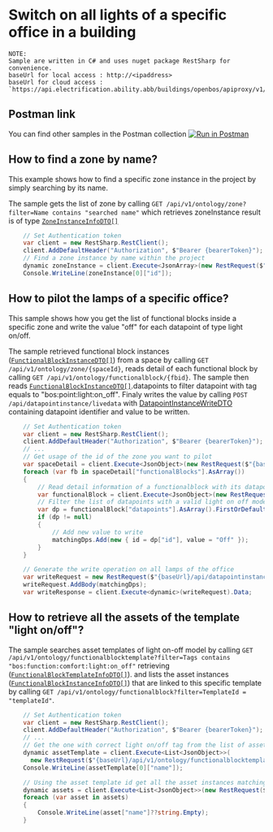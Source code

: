 # Switch on all lights of a specific office in a building

```
NOTE:
Sample are written in C# and uses nuget package RestSharp for convenience.
baseUrl for local access : http://<ipaddress>
baseUrl for cloud access : `https://api.electrification.ability.abb/buildings/openbos/apiproxy/v1/gateway/<edgeid>`
```

## Postman link

You can find other samples in the Postman collection
[![Run in Postman](https://run.pstmn.io/button.svg)](https://app.getpostman.com/run-collection/14996509-f2ab8b96-9c38-4825-ab6f-7022e954deda?action=collection%2Ffork&collection-url=entityId%3D14996509-f2ab8b96-9c38-4825-ab6f-7022e954deda%26entityType%3Dcollection%26workspaceId%3Dea90c3d1-21af-4177-8e72-f21b5ed12326)

## How to find a zone by name?

This example shows how to find a specific zone instance in the project by simply searching by its name.

The sample gets the list of zone by calling `GET /api/v1/ontology/zone?filter=Name contains "searched name"` which retrieves zoneInstance result is of type [`ZoneInstanceInfoDTO[]`](../60_references/30_schemas.md#schemazoneinstanceinfodto)
```csharp
    // Set Authentication token
    var client = new RestSharp.RestClient();
    client.AddDefaultHeader("Authorization", $"Bearer {bearerToken}");
    // Find a zone instance by name within the project
    dynamic zoneInstance = client.Execute<JsonArray>(new RestRequest($"{baseUrl}/api/v1/ontology/zone?filter=Name contains \"John Doe\"")).Data; // ZoneInstanceDTO
    Console.WriteLine(zoneInstance[0]["id"]);

```

## How to pilot the lamps of a specific office?

This sample shows how you get the list of functional blocks inside a specific zone and write the value "off" for each datapoint of type light on/off.

The sample retrieved functional block instances ([`FunctionalBlockInstanceDTO[]`](../60_references/30_schemas.md#schemafunctionalblockinstancedto)) from a space by calling `GET /api/v1/ontology/zone/{spaceId}`, reads detail of each functional block by calling `GET /api/v1/ontology/functionalblock/{fbid}`.
The sample then reads [`FunctionalBlockInstanceDTO[]`](../60_references/30_schemas.md#schemafunctionalblockinstancedto).datapoints to filter datapoint with tag equals to "bos:point:light:on_off".
Finaly writes the value by calling `POST /api/datapointinstance/livedata` with [DatapointInstanceWriteDTO](../60_references/30_schemas.md#schemadatapointinstancewritedto) containing datapoint identifier and value to be written.

```csharp
    // Set Authentication token
    var client = new RestSharp.RestClient();
    client.AddDefaultHeader("Authorization", $"Bearer {bearerToken}");
    // ...
    // Get usage of the id of the zone you want to pilot
    var spaceDetail = client.Execute<JsonObject>(new RestRequest($"{baseUrl}/api/v1/ontology/zone/{space["id"]}")).Data;
    foreach (var fb in spaceDetail["functionalBlocks"].AsArray())
    {
        // Read detail information of a functionalblock with its datapoints
        var functionalBlock = client.Execute<JsonObject>(new RestRequest($"{baseUrl}/api/v1/ontology/functionalblock/{fb["functionalBlockId"]}")).Data;
        // Filter the list of datapoints with a valid light on off model
        var dp = functionalBlock["datapoints"].AsArray().FirstOrDefault(dd => dd["tags"].AsArray().Select(a => (string)a).ToList().Contains("bos:point:light:on_off"));
        if (dp != null)
        {
            // Add new value to write
            matchingDps.Add(new { id = dp["id"], value = "Off" });
        }
    }

    // Generate the write operation on all lamps of the office
    var writeRequest = new RestRequest($"{baseUrl}/api/datapointinstance/livedata", Method.Post);
    writeRequest.AddBody(matchingDps);
    var writeResponse = client.Execute<dynamic>(writeRequest).Data;
```

## How to retrieve all the assets of the template "light on/off"?

The sample searches asset templates of light on-off model by calling `GET /api/v1/ontology/functionalblocktemplate?filter=Tags contains "bos:function:comfort:light:on_off"` retrieving  ([`FunctionalBlockTemplateInfoDTO[]`](../60_references/30_schemas.md#schemafunctionalblocktemplateinfodto)).
and lists the asset instances ([`FunctionalBlockInstanceInfoDTO[]`](../60_references/30_schemas.md#schemafunctionalblockinstanceinfodto)) that are linked to this specific template by calling `GET /api/v1/ontology/functionalblock?filter=TemplateId = "templateId"`.

```csharp
    // Set Authentication token
    var client = new RestSharp.RestClient();
    client.AddDefaultHeader("Authorization", $"Bearer {bearerToken}");
    // ...
    // Get the one with correct light on/off tag from the list of assets 
    dynamic assetTemplate = client.Execute<List<JsonObject>>(
      new RestRequest($"{baseUrl}/api/v1/ontology/functionalblocktemplate?filter=Tags contains \"bos:function:comfort:light:on_off\"")).Data;
    Console.WriteLine(assetTemplate[0]["name"]);

    // Using the asset template id get all the asset instances matching this template
    dynamic assets = client.Execute<List<JsonObject>>(new RestRequest($"{baseUrl}/api/v1/ontology/functionalblock?filter=TemplateId = \"{assetTemplate[0]["id"]}\"")).Data;
    foreach (var asset in assets)
    {
        Console.WriteLine(asset["name"]??string.Empty);
    }
```
